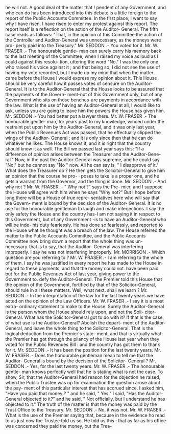 he will not. A good deal of the matter that ! pendent of any Government, and who can do has been introduced into this debate is a little foreign to the report of the Public Accounts Committee. In the first place, I want to say why I have risen. I have risen to enter my protest against this report. The report itself is a reflection on the action of the Auditor- General. The fifth case reads as follows: "That, in the opinion of this Committee the action of the Controller and Auditor-General was unnecessary, as the moneys were pro- perly paid into the Treasury." Mr. SEDDON .- You voted for it. Mr. W. FRASER .- The honourable gentle- man can surely carry his memory back to the last meeting of the Committee, when I raised my voice as loud as I could against this resolu- tion, uttering the word "No." I was the only one who raised his voice against it ; and that being so, I did not see the use of having my vote recorded, but I made up my mind that when the matter came before the House I would express my opinion about it. This House should be very careful how it passes votes of censure on the Auditor-General. It is to the Auditor-General that the House looks to be assured that the payments of the Govern- ment-not of this Government only, but of any Government who sits on those benches-are payments in accordance with the law. What is the use of having an Auditor-General at all, I would like to ask, unless you are going to leave him the powers the House has given him. Mr. SEDDON .- You had better put a lawyer there. Mr. W. FRASER .- The honourable gentle- man, for years past to my knowledge, winced under the restraint put upon him by the Auditor-General, and it was only last year, when the Public Revenues Act was passed, that he effectually clipped the wings of the Auditor- General ; and it is only since then that he can do whatever he likes. The House knows it, and it is right that the country should know it as well. The Bill we passed last year says this: "If a difference of opinion arises between the Treasurer and the Auditor-Gene- ral." Now, in the past the Auditor-General was supreme, and he could say "No," but he cannot say "No " now. All he can say is, " I disapprove of it." What does the Treasurer do ? He then gets the Solicitor-General to give him an opinion that the course he pro- · poses to take is a proper one, and he gets a warrant from the Governor, and the thing is done. Mr. SEDDON .- And why not ? Mr. W. FRASER. - " Why not ?" says the Pre- mier, and I suppose the House will agree with him when he says "Why not?" But I hope before long there will be a House of true repre- sentatives here who will say that the Govern- ment is bound by the decision of the Auditor- General. It is no use for the honourable gentleman to laugh and make interjections. I say the only safety the House and the country has-I am not saying it in respect to this Government, but of any Government -is to have an Auditor-General who will be inde- his duty fearlessly. He has done so fearlessly, and reported to the House what he thought was a breach of the law. The House referred the matter to the Public Accounts Committee, and the Public Accounts Committee now bring down a report that the whole thing was un- necessary-that is to say, that the Auditor- General was interfering improperly. I say he was not interfering improperly. Mr. MORRISON .- Which question are you referring to ? Mr. W. FRASER .- I am referring to the whole of them. I say he was justified in every report he has made to the House in regard to these payments, and that the money could not. have been paid but for the Public Revenues Act of last year, giving power to the Government to. defy the Auditor-General. The Premier told this House that the opinion of the Government, fortified by that of the Solicitor-General, should rule in all these matters. Well, what next. shall we learn ? Mr. SEDDON .- In the interpretation of the law for the last twenty years we have acted on the opinion of the Law Officers. Mr. W. FRASER .- I say it is a most extra- ordinary statement to make to the House. Surely the Auditor-General is the person whom the House should rely upon, and not the Soli- citor-General. What has the Solicitor-General got to do with it? If that is the case, of what use is the Auditor-General? Abolish the depart- ment of the Auditor-General, and leave the whole thing to the Solicitor-General. That is the logical deduction from the Premier's state- ment, and that is virtually what the Premier has got through the pliancy of the House last year when they voted for the Public Revenues Bill : and the country has got them to thank for it. Mr. SEDDON .- It has been the position for the last twenty years. Mr. W. FRASER .- Does the honourable gentleman mean to tell me that the Auditor- General is bound by the decision of the Solicitor- General ? Mr. SEDDON .- Yes, for the last twenty years. Mr. W. FRASER .- The honourable gentle- man knows perfectly well that he is stating what is not the case. To show, Sir, that the Auditor-General had reason for the objection he raised, when the Public Trustee was up for examination the question arose about the pay- ment of this particular interest that has accrued since. I asked him, "Have you paid that money ? " and he said, " Yes." I said, "Has the Auditor-General objected to it?" and he said, " Not officially, but I understand he has objected to it." The truth of the matter is that the money was paid by the Trust Office to the Treasury. Mr. SEDDON .- No, it was not. Mr. W. FRASER .- What is the use of the Premier saying that, because in the evidence ho read to us just now the Trustee told us so. He told us this : that as far as his office was concerned they paid the money, but the Trea- 